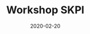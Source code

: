 ---
title:  "Workshop SKPI"
date:   2020-02-20
slide_url: https://docs.google.com/presentation/d/1-MTGHDgfmKZNjPUITEbC0pri-a5ppgDw330GPKlUwJ4/edit?usp=sharing
description: Workshop penggunaan SKPI oleh Mahasiswa, Admin Prodi, dan Admin Fakultas
---